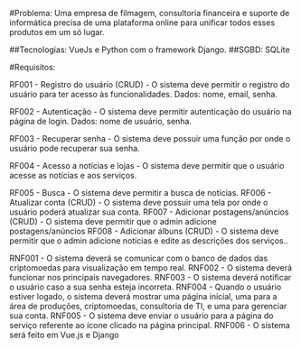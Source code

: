 #Problema: Uma empresa de filmagem, consultoria financeira e suporte de informática precisa de uma plataforma online para unificar todos esses produtos em um só lugar.

##Tecnologias: VueJs e Python com o framework Django.
##SGBD: SQLite

#Requisitos:

RF001 - Registro do usuário (CRUD) - O sistema deve permitir o registro do usuário para ter acesso às funcionalidades. Dados: nome, email, senha. 

RF002 - Autenticação - O sistema deve permitir autenticação do usuário na página de login. Dados: nome de usuário, senha. 

RF003 - Recuperar senha - O sistema deve possuir uma função por onde o usuário pode recuperar sua senha. 

RF004 - Acesso a notícias e lojas - O sistema deve permitir que o usuário acesse as notícias e aos serviços.

RF005 - Busca - O sistema deve permitir a busca de notícias.
RF006 - Atualizar conta (CRUD) - O sistema deve possuir uma tela por onde o usuário poderá atualizar sua conta. 
RF007 - Adicionar postagens/anúncios (CRUD) - O sistema deve permitir que o admin adicione postagens/anúncios 
RF008 - Adicionar álbuns (CRUD) - O sistema deve permitir que o admin adicione notícias e edite as descrições dos serviços..

RNF001 - O sistema deverá se comunicar com o banco de dados das criptomoedas para visualização em tempo real.
RNF002 - O sistema deverá funcionar nos principais navegadores. 
RNF003 - O sistema deverá notificar o usuário caso a sua senha esteja incorreta. 
RNF004 - Quando o usuário estiver logado, o sistema deverá mostrar uma página inicial, uma para a área de produções, criptomoedas, consultoria de TI, e uma para gerenciar sua conta. 
RNF005 - O sistema deve enviar o usuário para a página do serviço referente ao ícone clicado na página principal. 
RNF006 - O sistema será feito em Vue.js e Django
